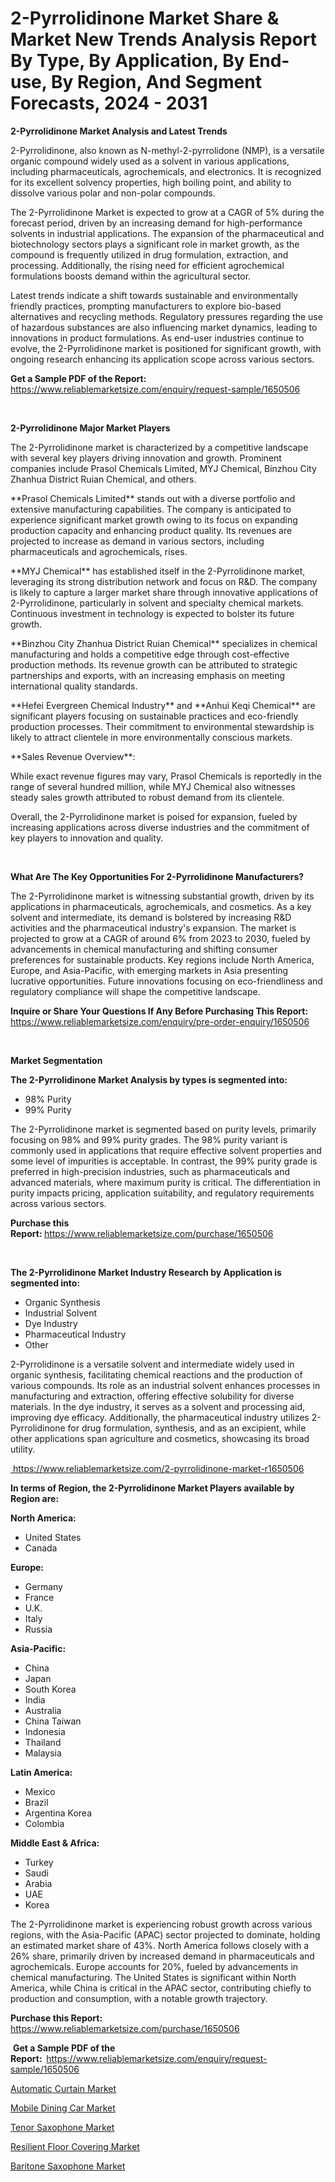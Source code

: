 <p><h1>2-Pyrrolidinone Market Share & Market New Trends Analysis Report By Type, By Application, By End-use, By Region, And Segment Forecasts, 2024 - 2031</h1></p><p><strong>2-Pyrrolidinone Market Analysis and Latest Trends</strong></p>
<p><p>2-Pyrrolidinone, also known as N-methyl-2-pyrrolidone (NMP), is a versatile organic compound widely used as a solvent in various applications, including pharmaceuticals, agrochemicals, and electronics. It is recognized for its excellent solvency properties, high boiling point, and ability to dissolve various polar and non-polar compounds. </p><p>The 2-Pyrrolidinone Market is expected to grow at a CAGR of 5% during the forecast period, driven by an increasing demand for high-performance solvents in industrial applications. The expansion of the pharmaceutical and biotechnology sectors plays a significant role in market growth, as the compound is frequently utilized in drug formulation, extraction, and processing. Additionally, the rising need for efficient agrochemical formulations boosts demand within the agricultural sector.</p><p>Latest trends indicate a shift towards sustainable and environmentally friendly practices, prompting manufacturers to explore bio-based alternatives and recycling methods. Regulatory pressures regarding the use of hazardous substances are also influencing market dynamics, leading to innovations in product formulations. As end-user industries continue to evolve, the 2-Pyrrolidinone market is positioned for significant growth, with ongoing research enhancing its application scope across various sectors.</p></p>
<p><strong>Get a Sample PDF of the Report:&nbsp;</strong> <a href="https://www.reliablemarketsize.com/enquiry/request-sample/1650506?utm_campaign=1131&utm_medium=2&utm_source=Github&utm_content=ia&utm_term=26092024&utm_id=2-pyrrolidinone">https://www.reliablemarketsize.com/enquiry/request-sample/1650506</a></p>
<p>&nbsp;</p>
<p><strong>2-Pyrrolidinone Major Market Players</strong></p>
<p><p>The 2-Pyrrolidinone market is characterized by a competitive landscape with several key players driving innovation and growth. Prominent companies include Prasol Chemicals Limited, MYJ Chemical, Binzhou City Zhanhua District Ruian Chemical, and others.</p><p>**Prasol Chemicals Limited** stands out with a diverse portfolio and extensive manufacturing capabilities. The company is anticipated to experience significant market growth owing to its focus on expanding production capacity and enhancing product quality. Its revenues are projected to increase as demand in various sectors, including pharmaceuticals and agrochemicals, rises. </p><p>**MYJ Chemical** has established itself in the 2-Pyrrolidinone market, leveraging its strong distribution network and focus on R&D. The company is likely to capture a larger market share through innovative applications of 2-Pyrrolidinone, particularly in solvent and specialty chemical markets. Continuous investment in technology is expected to bolster its future growth.</p><p>**Binzhou City Zhanhua District Ruian Chemical** specializes in chemical manufacturing and holds a competitive edge through cost-effective production methods. Its revenue growth can be attributed to strategic partnerships and exports, with an increasing emphasis on meeting international quality standards.</p><p>**Hefei Evergreen Chemical Industry** and **Anhui Keqi Chemical** are significant players focusing on sustainable practices and eco-friendly production processes. Their commitment to environmental stewardship is likely to attract clientele in more environmentally conscious markets.</p><p>**Sales Revenue Overview**:</p><p>While exact revenue figures may vary, Prasol Chemicals is reportedly in the range of several hundred million, while MYJ Chemical also witnesses steady sales growth attributed to robust demand from its clientele.</p><p>Overall, the 2-Pyrrolidinone market is poised for expansion, fueled by increasing applications across diverse industries and the commitment of key players to innovation and quality.</p></p>
<p>&nbsp;</p>
<p><strong>What Are The Key Opportunities For 2-Pyrrolidinone Manufacturers?</strong></p>
<p><p>The 2-Pyrrolidinone market is witnessing substantial growth, driven by its applications in pharmaceuticals, agrochemicals, and cosmetics. As a key solvent and intermediate, its demand is bolstered by increasing R&D activities and the pharmaceutical industry's expansion. The market is projected to grow at a CAGR of around 6% from 2023 to 2030, fueled by advancements in chemical manufacturing and shifting consumer preferences for sustainable products. Key regions include North America, Europe, and Asia-Pacific, with emerging markets in Asia presenting lucrative opportunities. Future innovations focusing on eco-friendliness and regulatory compliance will shape the competitive landscape.</p></p>
<p><strong>Inquire or Share Your Questions If Any Before Purchasing This Report:</strong> <a href="https://www.reliablemarketsize.com/enquiry/pre-order-enquiry/1650506?utm_campaign=1131&utm_medium=2&utm_source=Github&utm_content=ia&utm_term=26092024&utm_id=2-pyrrolidinone">https://www.reliablemarketsize.com/enquiry/pre-order-enquiry/1650506</a></p>
<p>&nbsp;</p>
<p><strong>Market Segmentation</strong></p>
<p><strong>The 2-Pyrrolidinone Market Analysis by types is segmented into:</strong></p>
<p><ul><li>98% Purity</li><li>99% Purity</li></ul></p>
<p><p>The 2-Pyrrolidinone market is segmented based on purity levels, primarily focusing on 98% and 99% purity grades. The 98% purity variant is commonly used in applications that require effective solvent properties and some level of impurities is acceptable. In contrast, the 99% purity grade is preferred in high-precision industries, such as pharmaceuticals and advanced materials, where maximum purity is critical. The differentiation in purity impacts pricing, application suitability, and regulatory requirements across various sectors.</p></p>
<p><strong>Purchase this Report:&nbsp;</strong><a href="https://www.reliablemarketsize.com/purchase/1650506?utm_campaign=1131&utm_medium=2&utm_source=Github&utm_content=ia&utm_term=26092024&utm_id=2-pyrrolidinone">https://www.reliablemarketsize.com/purchase/1650506</a></p>
<p>&nbsp;</p>
<p><strong>The 2-Pyrrolidinone Market Industry Research by Application is segmented into:</strong></p>
<p><ul><li>Organic Synthesis</li><li>Industrial Solvent</li><li>Dye Industry</li><li>Pharmaceutical Industry</li><li>Other</li></ul></p>
<p><p>2-Pyrrolidinone is a versatile solvent and intermediate widely used in organic synthesis, facilitating chemical reactions and the production of various compounds. Its role as an industrial solvent enhances processes in manufacturing and extraction, offering effective solubility for diverse materials. In the dye industry, it serves as a solvent and processing aid, improving dye efficacy. Additionally, the pharmaceutical industry utilizes 2-Pyrrolidinone for drug formulation, synthesis, and as an excipient, while other applications span agriculture and cosmetics, showcasing its broad utility.</p></p>
<p><a href="https://www.reliablemarketsize.com/2-pyrrolidinone-market-r1650506?utm_campaign=1131&utm_medium=2&utm_source=Github&utm_content=ia&utm_term=26092024&utm_id=2-pyrrolidinone">&nbsp;https://www.reliablemarketsize.com/2-pyrrolidinone-market-r1650506</a></p>
<p><strong>In terms of Region, the 2-Pyrrolidinone Market Players available by Region are:</strong></p>
<p>
    <p> <strong> North America: </strong>
        <ul>
            <li>United States</li>
            <li>Canada</li>
        </ul>
        </p> 
    <p> <strong> Europe: </strong>
        <ul>
            <li>Germany</li>
            <li>France</li>
            <li>U.K.</li>
            <li>Italy</li>
            <li>Russia</li>
        </ul>
        </p> 
    <p> <strong> Asia-Pacific: </strong>
        <ul>
            <li>China</li>
            <li>Japan</li>
            <li>South Korea</li>
            <li>India</li>
            <li>Australia</li>
            <li>China Taiwan</li>
            <li>Indonesia</li>
            <li>Thailand</li>
            <li>Malaysia</li>
        </ul>
        </p> 
    <p> <strong> Latin America: </strong>
        <ul>
            <li>Mexico</li>
            <li>Brazil</li>
            <li>Argentina Korea</li>
            <li>Colombia</li>
        </ul>
        </p> 
    <p> <strong> Middle East & Africa: </strong>
        <ul>
            <li>Turkey</li>
            <li>Saudi</li>
            <li>Arabia</li>
            <li>UAE</li>
            <li>Korea</li>
        </ul>
    </p>
    </p>
<p><p>The 2-Pyrrolidinone market is experiencing robust growth across various regions, with the Asia-Pacific (APAC) sector projected to dominate, holding an estimated market share of 43%. North America follows closely with a 26% share, primarily driven by increased demand in pharmaceuticals and agrochemicals. Europe accounts for 20%, fueled by advancements in chemical manufacturing. The United States is significant within North America, while China is critical in the APAC sector, contributing chiefly to production and consumption, with a notable growth trajectory.</p></p>
<p><strong>Purchase this Report: </strong><a href="https://www.reliablemarketsize.com/purchase/1650506?utm_campaign=1131&utm_medium=2&utm_source=Github&utm_content=ia&utm_term=26092024&utm_id=2-pyrrolidinone">https://www.reliablemarketsize.com/purchase/1650506</a></p>
<p>&nbsp;<strong>Get a Sample PDF of the Report:&nbsp;&nbsp;</strong><a href="https://www.reliablemarketsize.com/enquiry/request-sample/1650506?utm_campaign=1131&utm_medium=2&utm_source=Github&utm_content=ia&utm_term=26092024&utm_id=2-pyrrolidinone">https://www.reliablemarketsize.com/enquiry/request-sample/1650506</a></p>
<p><strong></strong></p>
<p><p><a href="https://www.linkedin.com/pulse/strategic-market-insights-global-automatic-curtain-2024-2031-rv8bc?trackingId=znJNMt6VRGOosxRrk%2FahuQ%3D%3D&utm_campaign=1131&utm_medium=2&utm_source=Github&utm_content=ia&utm_term=26092024&utm_id=2-pyrrolidinone">Automatic Curtain Market</a></p><p><a href="https://www.linkedin.com/pulse/emerging-opportunities-challenges-global-mobile-dining-car-swgrc?trackingId=m3UA84AbTZyvWhlnVbku%2Fg%3D%3D&utm_campaign=1131&utm_medium=2&utm_source=Github&utm_content=ia&utm_term=26092024&utm_id=2-pyrrolidinone">Mobile Dining Car Market</a></p><p><a href="https://issuu.com/reportprime-2/docs/tenor-saxophone-market-size-2030.pp_8b94fec8d01c86?utm_campaign=1131&utm_medium=2&utm_source=Github&utm_content=ia&utm_term=26092024&utm_id=2-pyrrolidinone">Tenor Saxophone Market</a></p><p><a href="https://www.linkedin.com/pulse/resilient-floor-covering-market-growth-segmentation-regional-oz6tc?trackingId=ZA%2BBUjFtRv61z5tL7rWH3A%3D%3D&utm_campaign=1131&utm_medium=2&utm_source=Github&utm_content=ia&utm_term=26092024&utm_id=2-pyrrolidinone">Resilient Floor Covering Market</a></p><p><a href="https://issuu.com/reportprime-2/docs/baritone-saxophone-market-size-2030_cadfb7ddc8ccac?utm_campaign=1131&utm_medium=2&utm_source=Github&utm_content=ia&utm_term=26092024&utm_id=2-pyrrolidinone">Baritone Saxophone Market</a></p></p>